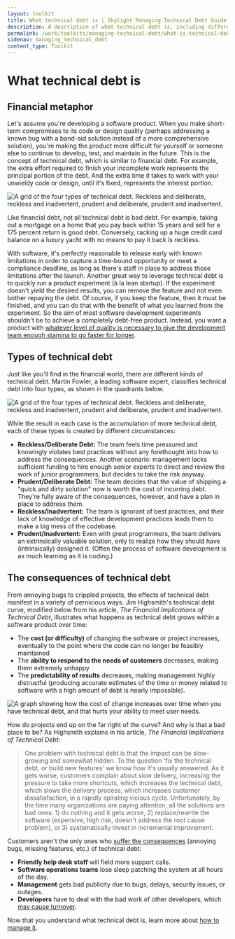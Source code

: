 ```yaml
---
layout: toolkit
title: What technical debt is | Skylight Managing Technical Debt Guide
description: A description of what technical debt is, including different types and consequences.
permalink: /work/toolkits/managing-technical-debt/what-is-technical-debt/
sidenav: managing_technical_debt
content_type: Toolkit
---
```


# What technical debt is

## Financial metaphor

Let's assume you're developing a software product. When you make short-term compromises to its code or design quality (perhaps addressing a known bug with a band-aid solution instead of a more comprehensive solution), you're making the product more difficult for yourself or someone else to continue to develop, test, and maintain in the future. This is the concept of technical debt, which is similar to financial debt. For example, the extra effort required to finish your incomplete work represents the principal portion of the debt. And the extra time it takes to work with your unwieldy code or design, until it's fixed, represents the interest portion.

![A grid of the four types of technical debt. Reckless and deliberate, reckless and inadvertent, prudent and deliberate, prudent and inadvertent.](/img/toolkits/technical_debt/tech-debt-interest-payments.svg)

Like financial debt, not all technical debt is bad debt. For example, taking out a mortgage on a home that you pay back within 15 years and sell for a 175 percent return is good debt. Conversely, racking up a huge credit card balance on a luxury yacht with no means to pay it back is reckless.

With software, it's perfectly reasonable to release early with known limitations in order to capture a time-bound opportunity or meet a compliance deadline, as long as there's staff in place to address those limitations after the launch. Another great way to leverage technical debt is to quickly run a product experiment (à la lean startup). If the experiment doesn't yield the desired results, you can remove the feature and not even bother repaying the debt. Of course, if you keep the feature, then it must be finished, and you can do that with the benefit of what you learned from the experiment. So the aim of most software development experiments shouldn't be to achieve a completely debt-free product. Instead, you want a product with [whatever level of quality is necessary to give the development team enough stamina to go faster for longer](https://martinfowler.com/bliki/DesignStaminaHypothesis.html).

## Types of technical debt

Just like you'll find in the financial world, there are different kinds of technical debt. Martin Fowler, a leading software expert, classifies technical debt into four types, as shown in the quadrants below.

![A grid of the four types of technical debt. Reckless and deliberate, reckless and inadvertent, prudent and deliberate, prudent and inadvertent.](/img/toolkits/technical_debt/tech-debt-types.svg)

While the result in each case is the accumulation of more technical debt, each of these types is created by different circumstances:

* **Reckless/Deliberate Debt:** The team feels time pressured and knowingly violates best practices without any forethought into how to address the consequences. Another scenario: management lacks sufficient funding to hire enough senior experts to direct and review the work of junior programmers, but decides to take the risk anyway.
* **Prudent/Deliberate Debt:** The team decides that the value of shipping a "quick and dirty solution" now is worth the cost of incurring debt. They're fully aware of the consequences, however, and have a plan in place to address them.
* **Reckless/Inadvertent:** The team is ignorant of best practices, and their lack of knowledge of effective development practices leads them to make a big mess of the codebase.
* **Prudent/Inadvertent:** Even with great programmers, the team delivers an extrinsically valuable solution, only to realize how they should have (intrinsically) designed it. (Often the process of software development is as much learning as it is coding.)

## The consequences of technical debt

From annoying bugs to crippled projects, the effects of technical debt manifest in a variety of pernicious ways. Jim Highsmith's technical debt curve, modified below from his article, *The Financial Implications of Technical Debt*, illustrates what happens as technical debt grows within a software product over time:

* The **cost (or difficulty)** of changing the software or project increases, eventually to the point where the code can no longer be feasibly maintained
* The **ability to respond to the needs of customers** decreases, making them extremely unhappy
* The **predictability of results** decreases, making management highly distrustful (producing accurate estimates of the time or money related to software with a high amount of debt is nearly impossible).

![A graph showing how the cost of change increases over time when you have technical debt, and that hurts your ability to meet user needs.](/img/toolkits/technical_debt/tech-debt-cost-of-change.svg)

How do projects end up on the far right of the curve? And why is that a bad place to be? As Highsmith explains in his article, *The Financial Implications of Technical Debt*:

> One problem with technical debt is that the impact can be slow-growing and somewhat hidden. To the question 'fix the technical debt, or build new features' we know how it's usually answered. As it gets worse, customers complain about slow delivery, increasing the pressure to take more shortcuts, which increases the technical debt, which slows the delivery process, which increases customer dissatisfaction, in a rapidly spiraling vicious cycle. Unfortunately, by the time many organizations are paying attention, all the solutions are bad ones: 1) do nothing and it gets worse, 2) replace/rewrite the software (expensive, high risk, doesn't address the root cause problem), or 3) systematically invest in incremental improvement.

Customers aren't the only ones who [suffer the consequences](http://www.infoq.com/articles/managing-technical-debt) (annoying bugs, missing features, etc.) of technical debt:

* **Friendly help desk staff** will field more support calls.
* **Software operations teams** lose sleep patching the system at all hours of the day.
* **Management** gets bad publicity due to bugs, delays, security issues, or outages.
* **Developers** have to deal with the bad work of other developers, which [may cause turnover](https://www.industriallogic.com/blog/technical-debt-considered/).

Now that you understand what technical debt is, learn more about [how to manage it](/work/toolkits/managing-technical-debt/managing-technical-debt/).
